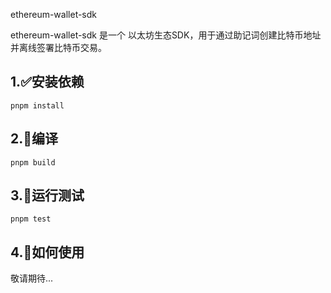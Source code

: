 ethereum-wallet-sdk

ethereum-wallet-sdk 是一个 以太坊生态SDK，用于通过助记词创建比特币地址并离线签署比特币交易。
## 1.✅安装依赖

```shell
pnpm install
```

## 2.🫡编译

```shell
pnpm build
```


## 3.👻运行测试

```shell
pnpm test
```

## 4.👀如何使用

敬请期待...


